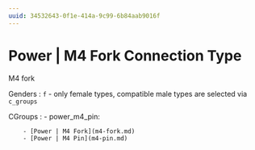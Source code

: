 ```yaml
---
uuid: 34532643-0f1e-414a-9c99-6b84aab9016f
---
```

# Power | M4 Fork Connection Type

M4 fork

Genders
: `f` - only female types, compatible male types are selected via `c_groups`

CGroups
:   - power_m4_pin:

        - [Power | M4 Fork](m4-fork.md)
        - [Power | M4 Pin](m4-pin.md)
